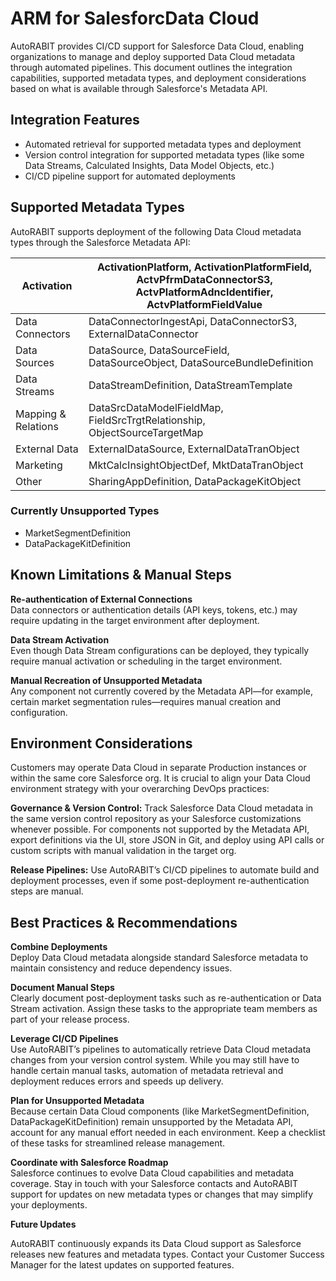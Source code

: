 # ARM for SalesforcData Cloud

AutoRABIT provides CI/CD support for Salesforce Data Cloud, enabling organizations to manage and deploy supported Data Cloud metadata through automated pipelines. This document outlines the integration capabilities, supported metadata types, and deployment considerations based on what is available through Salesforce's Metadata API.&#x20;

## Integration Features&#x20;

* Automated retrieval for supported metadata types and deployment&#x20;
* Version control integration for supported metadata types (like some Data Streams, Calculated Insights, Data Model Objects, etc.)&#x20;
* CI/CD pipeline support for automated deployments&#x20;

## Supported Metadata Types&#x20;

AutoRABIT supports deployment of the following Data Cloud metadata types through the Salesforce Metadata API:&#x20;

| Activation           | ActivationPlatform, ActivationPlatformField, ActvPfrmDataConnectorS3, ActvPlatformAdncIdentifier, ActvPlatformFieldValue  |
| -------------------- | ------------------------------------------------------------------------------------------------------------------------- |
| Data Connectors      | DataConnectorIngestApi, DataConnectorS3, ExternalDataConnector                                                            |
| Data Sources         | DataSource, DataSourceField, DataSourceObject, DataSourceBundleDefinition                                                 |
| Data Streams         | DataStreamDefinition, DataStreamTemplate                                                                                  |
| Mapping & Relations  | DataSrcDataModelFieldMap, FieldSrcTrgtRelationship, ObjectSourceTargetMap                                                 |
| External Data        | ExternalDataSource, ExternalDataTranObject                                                                                |
| Marketing            | MktCalcInsightObjectDef, MktDataTranObject                                                                                |
| Other                | SharingAppDefinition, DataPackageKitObject                                                                                |

### Currently Unsupported Types&#x20;

* MarketSegmentDefinition&#x20;
* DataPackageKitDefinition&#x20;

## Known Limitations & Manual Steps&#x20;

**Re-authentication of External Connections** \
Data connectors or authentication details (API keys, tokens, etc.) may require updating in the target environment after deployment.&#x20;

**Data Stream Activation** \
Even though Data Stream configurations can be deployed, they typically require manual activation or scheduling in the target environment.&#x20;

**Manual Recreation of Unsupported Metadata** \
Any component not currently covered by the Metadata API—for example, certain market segmentation rules—requires manual creation and configuration.&#x20;

## Environment Considerations&#x20;

Customers may operate Data Cloud in separate Production instances or within the same core Salesforce org. It is crucial to align your Data Cloud environment strategy with your overarching DevOps practices:&#x20;

**Governance & Version Control:** Track Salesforce Data Cloud metadata in the same version control repository as your Salesforce customizations whenever possible. For components not supported by the Metadata API, export definitions via the UI, store JSON in Git, and deploy using API calls or custom scripts with manual validation in the target org.&#x20;

**Release Pipelines:** Use AutoRABIT’s CI/CD pipelines to automate build and deployment processes, even if some post-deployment re-authentication steps are manual.&#x20;

## Best Practices & Recommendations&#x20;

**Combine Deployments** \
Deploy Data Cloud metadata alongside standard Salesforce metadata to maintain consistency and reduce dependency issues.&#x20;

**Document Manual Steps** \
Clearly document post-deployment tasks such as re-authentication or Data Stream activation. Assign these tasks to the appropriate team members as part of your release process.&#x20;

**Leverage CI/CD Pipelines** \
Use AutoRABIT’s pipelines to automatically retrieve Data Cloud metadata changes from your version control system. While you may still have to handle certain manual tasks, automation of metadata retrieval and deployment reduces errors and speeds up delivery.&#x20;

**Plan for Unsupported Metadata** \
Because certain Data Cloud components (like MarketSegmentDefinition, DataPackageKitDefinition) remain unsupported by the Metadata API, account for any manual effort needed in each environment. Keep a checklist of these tasks for streamlined release management.&#x20;

**Coordinate with Salesforce Roadmap** \
Salesforce continues to evolve Data Cloud capabilities and metadata coverage. Stay in touch with your Salesforce contacts and AutoRABIT support for updates on new metadata types or changes that may simplify your deployments.&#x20;

**Future Updates**&#x20;

AutoRABIT continuously expands its Data Cloud support as Salesforce releases new features and metadata types. Contact your Customer Success Manager for the latest updates on supported features.&#x20;

&#x20;

&#x20;
